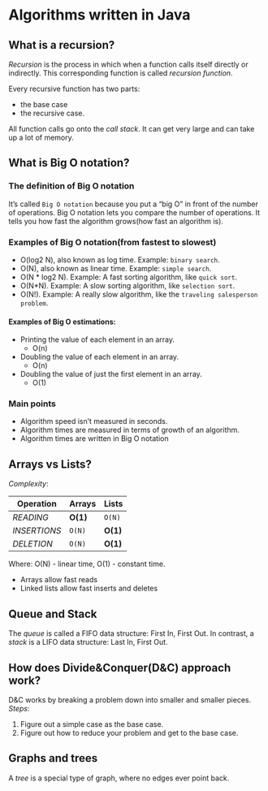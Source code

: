 # Algorithms written in Java

## What is a recursion?
_Recursion_ is the process in which when a function calls itself directly or indirectly. This corresponding function is called _recursion function_.

Every recursive function has two parts: 
* the base case
* the recursive case.

All function calls go onto the _call stack_. It can get very large and can take up a lot of memory.

## What is Big O notation?

### The definition of Big O notation
It’s called `Big O notation` because you put a “big O” in front of the number of operations.
Big O notation lets you compare the number of operations. 
It tells you how fast the algorithm grows(how fast an algorithm is).

### Examples of Big O notation(from fastest to slowest)
* O(log2 N), also known as log time. Example: `binary search`.
* O(N), also known as linear time. Example: `simple search`.
* O(N * log2 N). Example: A fast sorting algorithm, like `quick sort`.
* O(N*N). Example: A slow sorting algorithm, like `selection sort`.
* O(N!). Example: A really slow algorithm, like the `traveling salesperson problem`.

#### Examples of Big O estimations:
* Printing the value of each element in an array.
  * O(n)
* Doubling the value of each element in an array.
  * O(n)
* Doubling the value of just the first element in an array.
  * O(1)

### Main points
* Algorithm speed isn’t measured in seconds.
* Algorithm times are measured in terms of growth of an algorithm.
* Algorithm times are written in Big O notation

## Arrays vs Lists?
_Complexity_:

Operation | Arrays | Lists
--- | --- | ---
*READING* | **O(1)** | `O(N)`
*INSERTIONS* | `O(N)`| **O(1)**
*DELETION* | `O(N)` | **O(1)**

Where: O(N) - linear time, O(1) - constant time.
 
* Arrays allow fast reads
* Linked lists allow fast inserts and deletes

## Queue and Stack
The _queue_ is called a FIFO data structure: First In, First Out. In
contrast, a _stack_ is a LIFO data structure: Last In, First Out.

## How does Divide&Conquer(D&C) approach work?
D&C works by breaking a problem down into smaller and smaller
pieces. 
_Steps_:
1. Figure out a simple case as the base case.
2. Figure out how to reduce your problem and get to the base case.
 
## Graphs and trees
A _tree_ is a special type of graph, where no edges ever point back. 